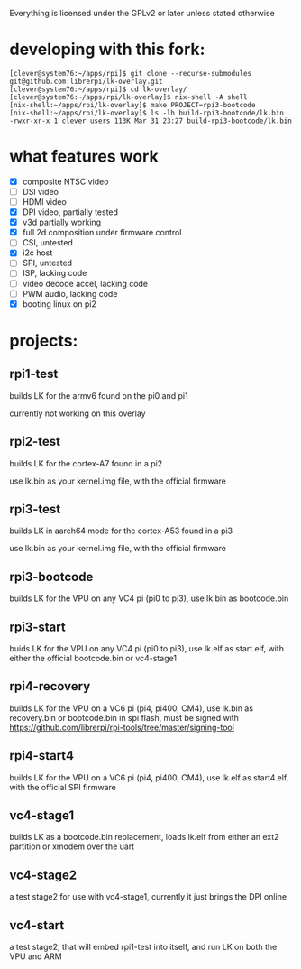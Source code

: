 Everything is licensed under the GPLv2 or later unless stated otherwise

# developing with this fork:
```
[clever@system76:~/apps/rpi]$ git clone --recurse-submodules git@github.com:librerpi/lk-overlay.git
[clever@system76:~/apps/rpi]$ cd lk-overlay/
[clever@system76:~/apps/rpi/lk-overlay]$ nix-shell -A shell
[nix-shell:~/apps/rpi/lk-overlay]$ make PROJECT=rpi3-bootcode
[nix-shell:~/apps/rpi/lk-overlay]$ ls -lh build-rpi3-bootcode/lk.bin
-rwxr-xr-x 1 clever users 113K Mar 31 23:27 build-rpi3-bootcode/lk.bin
```

# what features work
- [x] composite NTSC video
- [ ] DSI video
- [ ] HDMI video
- [x] DPI video, partially tested
- [x] v3d partially working
- [x] full 2d composition under firmware control
- [ ] CSI, untested
- [x] i2c host
- [ ] SPI, untested
- [ ] ISP, lacking code
- [ ] video decode accel, lacking code
- [ ] PWM audio, lacking code
- [x] booting linux on pi2

# projects:
## rpi1-test
builds LK for the armv6 found on the pi0 and pi1

currently not working on this overlay

## rpi2-test
builds LK for the cortex-A7 found in a pi2

use lk.bin as your kernel.img file, with the official firmware

## rpi3-test
builds LK in aarch64 mode for the cortex-A53 found in a pi3

use lk.bin as your kernel.img file, with the official firmware

## rpi3-bootcode
builds LK for the VPU on any VC4 pi (pi0 to pi3), use lk.bin as bootcode.bin

## rpi3-start
buids LK for the VPU on any VC4 pi (pi0 to pi3), use lk.elf as start.elf, with either the official bootcode.bin or vc4-stage1

## rpi4-recovery
builds LK for the VPU on a VC6 pi (pi4, pi400, CM4), use lk.bin as recovery.bin or bootcode.bin in spi flash, must be signed with https://github.com/librerpi/rpi-tools/tree/master/signing-tool

## rpi4-start4
builds LK for the VPU on a VC6 pi (pi4, pi400, CM4), use lk.elf as start4.elf, with the official SPI firmware

## vc4-stage1
builds LK as a bootcode.bin replacement, loads lk.elf from either an ext2 partition or xmodem over the uart

## vc4-stage2
a test stage2 for use with vc4-stage1, currently it just brings the DPI online

## vc4-start
a test stage2, that will embed rpi1-test into itself, and run LK on both the VPU and ARM
